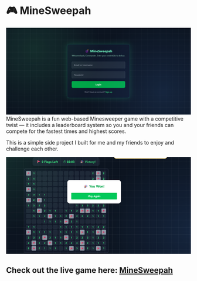 # 🎮  MineSweepah
![Welcome Commander!!](./screenshots/commander.png)
MineSweepah is a fun web-based Minesweeper game with a competitive twist — it includes a leaderboard system so you and your friends can compete for the fastest times and highest scores.

This is a simple side project I built for me and my friends to enjoy and challenge each other.

![Gameplay Screenshot](./screenshots/gameplay.png)

## Check out the live game here: [MineSweepah](https://minesweepah.vercel.app)
